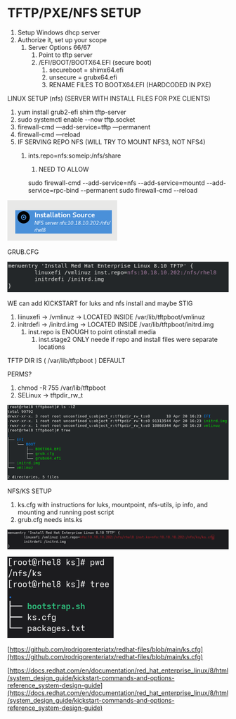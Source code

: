 # TFTP/PXE/NFS SETUP

1. Setup Windows dhcp server
2. Authorize it, set up your scope
    1. Server Options 66/67
        1. Point to tftp server
        2. /EFI/BOOT/BOOTX64.EFI (secure boot)
            1. secureboot = shimx64.efi
            2. unsecure = grubx64.efi
            3. RENAME FILES TO BOOTX64.EFI (HARDCODED IN PXE)
        

LINUX SETUP (nfs) (SERVER WITH INSTALL FILES FOR PXE CLIENTS)

1. yum install grub2-efi shim tftp-server
2. sudo systemctl enable --now tftp.socket
3. firewall-cmd —add-service=tftp —permanent
4. firewall-cmd —reload
5. IF SERVING REPO NFS (WILL TRY TO MOUNT NFS3, NOT NFS4)
    1. ints.repo=nfs:someip:/nfs/share
        1. NEED TO ALLOW
        
        sudo firewall-cmd --add-service=nfs --add-service=mountd --add-service=rpc-bind --permanent
        sudo firewall-cmd --reload
        

![image.png](TFTP%20PXE%20NFS%20SETUP%201db6269e7c308004ae97c753132c18bd/image.png)

GRUB.CFG

![image.png](TFTP%20PXE%20NFS%20SETUP%201db6269e7c308004ae97c753132c18bd/image%201.png)

WE can add KICKSTART for luks and nfs install and maybe STIG 

1. liinuxefi → /vmlinuz → LOCATED INSIDE /var/lib/tftpboot/vmlinuz
2. initrdefi → /initrd.img → LOCATED INSIDE /var/lib/tftpboot/initrd.img
    1. inst.repo is ENOUGH to point otinstall media
        1. inst.stage2 ONLY neede if repo and install files were separate locations

TFTP DIR IS ( /var/lib/tftpboot ) DEFAULT

PERMS?

1. chmod -R 755 /var/lib/tftpboot
2. SELinux → tftpdir_rw_t

![image.png](TFTP%20PXE%20NFS%20SETUP%201db6269e7c308004ae97c753132c18bd/image%202.png)

NFS/KS SETUP

1. ks.cfg with instructions for luks, mountpoint, nfs-utils, ip info, and mounting and running post script
2. grub.cfg needs ints.ks

![image.png](TFTP%20PXE%20NFS%20SETUP%201db6269e7c308004ae97c753132c18bd/image%203.png)

![image.png](TFTP%20PXE%20NFS%20SETUP%201db6269e7c308004ae97c753132c18bd/image%204.png)

[https://github.com/rodrigorenteriatx/redhat-files/blob/main/ks.cfg](https://github.com/rodrigorenteriatx/redhat-files/blob/main/ks.cfg)

[https://docs.redhat.com/en/documentation/red_hat_enterprise_linux/8/html/system_design_guide/kickstart-commands-and-options-reference_system-design-guide](https://docs.redhat.com/en/documentation/red_hat_enterprise_linux/8/html/system_design_guide/kickstart-commands-and-options-reference_system-design-guide)